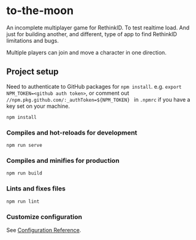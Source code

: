 # to-the-moon

An incomplete multiplayer game for RethinkID. To test realtime load. And just for building another, and different, type of app to find RethinkID limitations and bugs.

Multiple players can join and move a character in one direction.

## Project setup

Need to authenticate to GitHub packages for `npm install`. e.g. `export NPM_TOKEN=<github auth token>`, or comment out `//npm.pkg.github.com/:_authToken=${NPM_TOKEN} ` in `.npmrc` if you have a key set on your machine.

```
npm install
```

### Compiles and hot-reloads for development

```
npm run serve
```

### Compiles and minifies for production

```
npm run build
```

### Lints and fixes files

```
npm run lint
```

### Customize configuration

See [Configuration Reference](https://cli.vuejs.org/config/).

